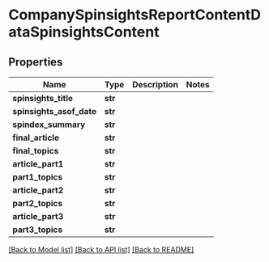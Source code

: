# CompanySpinsightsReportContentDataSpinsightsContent

## Properties
Name | Type | Description | Notes
------------ | ------------- | ------------- | -------------
**spinsights_title** | **str** |  | 
**spinsights_asof_date** | **str** |  | 
**spindex_summary** | **str** |  | 
**final_article** | **str** |  | 
**final_topics** | **str** |  | 
**article_part1** | **str** |  | 
**part1_topics** | **str** |  | 
**article_part2** | **str** |  | 
**part2_topics** | **str** |  | 
**article_part3** | **str** |  | 
**part3_topics** | **str** |  | 

[[Back to Model list]](../README.md#documentation-for-models) [[Back to API list]](../README.md#documentation-for-api-endpoints) [[Back to README]](../README.md)


